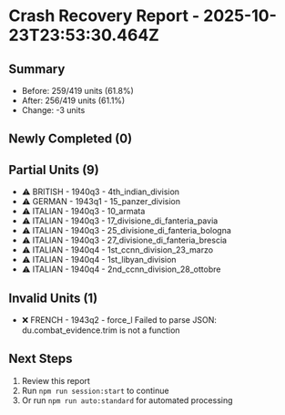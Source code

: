 # Crash Recovery Report - 2025-10-23T23:53:30.464Z

## Summary

- Before: 259/419 units (61.8%)
- After: 256/419 units (61.1%)
- Change: -3 units

## Newly Completed (0)



## Partial Units (9)

- ⚠️  BRITISH - 1940q3 - 4th_indian_division
- ⚠️  GERMAN - 1943q1 - 15_panzer_division
- ⚠️  ITALIAN - 1940q3 - 10_armata
- ⚠️  ITALIAN - 1940q3 - 17_divisione_di_fanteria_pavia
- ⚠️  ITALIAN - 1940q3 - 25_divisione_di_fanteria_bologna
- ⚠️  ITALIAN - 1940q3 - 27_divisione_di_fanteria_brescia
- ⚠️  ITALIAN - 1940q4 - 1st_ccnn_division_23_marzo
- ⚠️  ITALIAN - 1940q4 - 1st_libyan_division
- ⚠️  ITALIAN - 1940q4 - 2nd_ccnn_division_28_ottobre

## Invalid Units (1)

- ❌ FRENCH - 1943q2 - force_l
  Failed to parse JSON: du.combat_evidence.trim is not a function

## Next Steps

1. Review this report
2. Run `npm run session:start` to continue
3. Or run `npm run auto:standard` for automated processing

